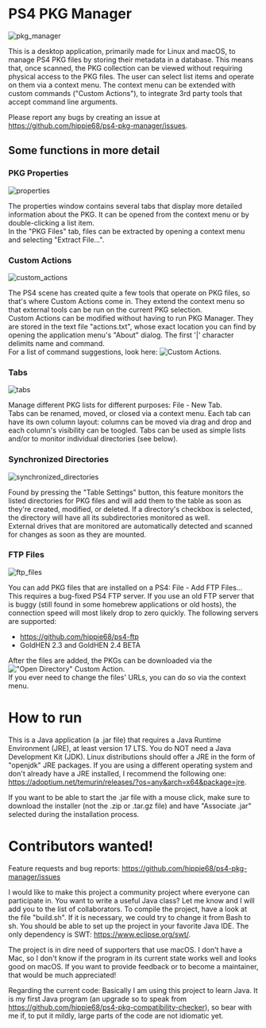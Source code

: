 # PS4 PKG Manager

![pkg_manager](https://github.com/hippie68/ps4-pkg-manager/assets/65259318/6c9eca5b-4df9-4286-bfb8-3ee3d3c19c69)

This is a desktop application, primarily made for Linux and macOS, to manage PS4 PKG files by storing their metadata in a database. This means that, once scanned, the PKG collection can be viewed without requiring physical access to the PKG files. The user can select list items and operate on them via a context menu. The context menu can be extended with custom commands ("Custom Actions"), to integrate 3rd party tools that accept command line arguments.

Please report any bugs by creating an issue at https://github.com/hippie68/ps4-pkg-manager/issues.

## Some functions in more detail

### PKG Properties
![properties](https://github.com/hippie68/ps4-pkg-manager/assets/65259318/0869344b-c428-469e-8e8c-caf6c7ca17a9)

The properties window contains several tabs that display more detailed information about the PKG. It can be opened from the context menu or by double-clicking a list item.  
In the "PKG Files" tab, files can be extracted by opening a context menu and selecting "Extract File...".

### Custom Actions

![custom_actions](https://github.com/hippie68/ps4-pkg-manager/assets/65259318/38243484-96a1-4599-9f26-acab5af95936)

The PS4 scene has created quite a few tools that operate on PKG files, so that's where Custom Actions come in. They extend the context menu so that external tools can be run on the current PKG selection.  
Custom Actions can be modified without having to run PKG Manager. They are stored in the text file "actions.txt", whose exact location you can find by opening the application menu's "About" dialog. The first '|' character delimits name and command.  
For a list of command suggestions, look here: ![Custom Actions](https://github.com/hippie68/ps4-pkg-manager/discussions/2).

### Tabs

![tabs](https://github.com/hippie68/ps4-pkg-manager/assets/65259318/c0699ced-20f0-4fde-9789-d9f9a3fe845e)

Manage different PKG lists for different purposes: File - New Tab.  
Tabs can be renamed, moved, or closed via a context menu. Each tab can have its own column layout: columns can be moved via drag and drop and each column's visibility can be toogled. Tabs can be used as simple lists and/or to monitor individual directories (see below).

### Synchronized Directories

![synchronized_directories](https://github.com/hippie68/ps4-pkg-manager/assets/65259318/9cf092a8-6526-4f86-8e7f-d77b92267e86)

Found by pressing the "Table Settings" button, this feature monitors the listed directories for PKG files and will add them to the table as soon as they're created, modified, or deleted. If a directory's checkbox is selected, the directory will have all its subdirectories monitored as well.  
External drives that are monitored are automatically detected and scanned for changes as soon as they are mounted.

### FTP Files

![ftp_files](https://github.com/hippie68/test/assets/65259318/6d8be478-1159-44fd-aeef-eeccc6f98596)

You can add PKG files that are installed on a PS4: File - Add FTP Files...  
This requires a bug-fixed PS4 FTP server. If you use an old FTP server that is buggy (still found in some homebrew applications or old hosts), the connection speed will most likely drop to zero quickly. The following servers are supported:

- https://github.com/hippie68/ps4-ftp
- GoldHEN 2.3 and GoldHEN 2.4 BETA

After the files are added, the PKGs can be downloaded via the !["Open Directory"](https://github.com/hippie68/ps4-pkg-manager/discussions/2) Custom Action.  
If you ever need to change the files' URLs, you can do so via the context menu.

# How to run

This is a Java application (a .jar file) that requires a Java Runtime Environment (JRE), at least version 17 LTS. You do NOT need a Java Development Kit (JDK). Linux distributions should offer a JRE in the form of "openjdk" JRE packages. If you are using a different operating system and don't already have a JRE installed, I recommend the following one: https://adoptium.net/temurin/releases/?os=any&arch=x64&package=jre.

If you want to be able to start the .jar file with a mouse click, make sure to download the installer (not the .zip or .tar.gz file) and have "Associate .jar" selected during the installation process.

# Contributors wanted!

Feature requests and bug reports: https://github.com/hippie68/ps4-pkg-manager/issues

I would like to make this project a community project where everyone can participate in. You want to write a useful Java class? Let me know and I will add you to the list of collaborators. To compile the project, have a look at the file "build.sh". If it is necessary, we could try to change it from Bash to sh. You should be able to set up the project in your favorite Java IDE. The only dependency is SWT: https://www.eclipse.org/swt/.

The project is in dire need of supporters that use macOS. I don't have a Mac, so I don't know if the program in its current state works well and looks good on macOS. If you want to provide feedback or to become a maintainer, that would be much appreciated!

Regarding the current code: Basically I am using this project to learn Java. It is my first Java program (an upgrade so to speak from https://github.com/hippie68/ps4-pkg-compatibility-checker), so bear with me if, to put it mildly, large parts of the code are not idiomatic yet.
